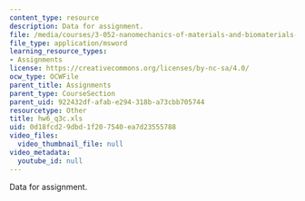 ```yaml
---
content_type: resource
description: Data for assignment.
file: /media/courses/3-052-nanomechanics-of-materials-and-biomaterials-spring-2007/0d18fcd29dbd1f207540ea7d23555788_hw6_q3c.xls
file_type: application/msword
learning_resource_types:
- Assignments
license: https://creativecommons.org/licenses/by-nc-sa/4.0/
ocw_type: OCWFile
parent_title: Assignments
parent_type: CourseSection
parent_uid: 922432df-afab-e294-318b-a73cbb705744
resourcetype: Other
title: hw6_q3c.xls
uid: 0d18fcd2-9dbd-1f20-7540-ea7d23555788
video_files:
  video_thumbnail_file: null
video_metadata:
  youtube_id: null
---
```

Data for assignment.